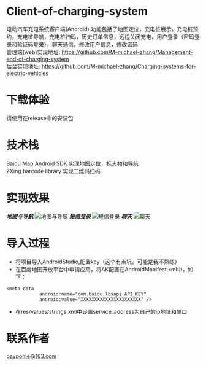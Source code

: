 # Client-of-charging-system
电动汽车充电系统客户端(Android),功能包括了地图定位，充电桩展示，充电桩预约，充电桩导航，充电桩扫码，历史订单信息，远程关闭充电，用户登录（密码登录和验证码登录），聊天通信，修改用户信息，修改密码  
管理端(web)实现地址: https://github.com/M-michael-zhang/Management-end-of-charging-system  
后台实现地址:  https://github.com/M-michael-zhang/Charging-systems-for-electric-vehicles  
# 下载体验
请使用在release中的安装包
# 技术栈  
Baidu Map Android SDK 实现地图定位，标志物和导航  
ZXing barcode library  实现二维码扫码
# 实现效果
***地图与导航***
![地图与导航](https://raw.githubusercontent.com/M-michael-zhang/Uav-charging-pile-system/master/show/map.gif)
***短信登录***
![短信登录](https://raw.githubusercontent.com/M-michael-zhang/Uav-charging-pile-system/master/show/sms_login.gif)
***聊天***
![聊天](https://raw.githubusercontent.com/M-michael-zhang/Uav-charging-pile-system/master/show/chat.gif)  
# 导入过程  
* 将项目导入AndroidStudio,配置key（这个有点坑，可能是我不熟练）
* 在百度地图开放平台中申请应用，将AK配置在AndroidManifest.xml中，如下：
```
<meta-data
            android:name="com.baidu.lbsapi.API_KEY"
            android:value="XXXXXXXXXXXXXXXXXXXXXX" />
```
* 在res/values/strings.xml中设置service_address为自己的ip地址和端口
# 联系作者
paypome@163.com
